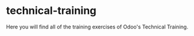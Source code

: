 # technical-training
Here you will find all of the training exercises of Odoo's Technical Training.
